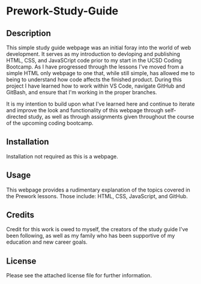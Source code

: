 # Prework-Study-Guide

## Description

This simple study guide webpage was an initial foray into the world of web development. It serves as my introduction to devloping and publishing HTML, CSS, and JavaSCript code prior to my start in the UCSD Coding Bootcamp. As I have progressed through the lessons I've moved from a simple HTML only webpage to one that, while still simple, has allowed me to being to understand how code affects the finished product. During this project I have learned how to work within VS Code, navigate GitHub and GitBash, and ensure that I'm working in the proper branches.

It is my intention to build upon what I've learned here and continue to iterate and improve the look and functionality of this webpage through self-directed study, as well as through assignments given throughout the course of the upcoming coding bootcamp.

## Installation

Installation not required as this is a webpage.

## Usage

This webpage provides a rudimentary explanation of the topics covered in the Prework lessons. Those include: HTML, CSS, JavaScript, and GitHub.

## Credits

Credit for this work is owed to myself, the creators of the study guide I've been following, as well as my family who has been supportive of my education and new career goals.

## License

Please see the attached license file for further information.
